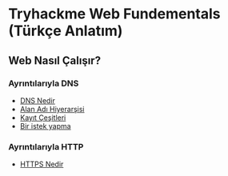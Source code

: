 # Tryhackme Web Fundementals (Türkçe Anlatım)
## Web Nasıl Çalışır?
### Ayrıntılarıyla DNS
- [DNS Nedir](What_is_the_DNS.md)
- [Alan Adı Hiyerarşisi](Domain_Hierarchy.md)
- [Kayıt Çeşitleri](Record_Types.md)
- [Bir istek yapma](Making_A_Request.md)
### Ayrıntılarıyla HTTP
- [HTTPS Nedir](What_is_the_HTTP(S).md)
